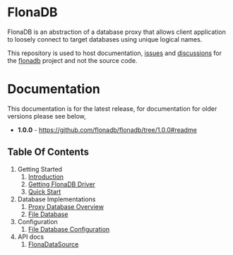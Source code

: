 # FlonaDB
FlonaDB is an abstraction of a database proxy that allows client application to loosely connect to target databases
using unique logical names.

This repository is used to host documentation, [issues](https://github.com/flonadb/flonadb/issues) and 
[discussions](https://github.com/flonadb/flonadb/discussions) for the [flonadb](http://flonadb.com) project and not the 
source code.

# Documentation
This documentation is for the latest release, for documentation for older versions please see below,
- **1.0.0** - https://github.com/flonadb/flonadb/tree/1.0.0#readme

## Table Of Contents

1. Getting Started
   1. [Introduction](#)
   2. [Getting FlonaDB Driver](#)
   3. [Quick Start](#)
2. Database Implementations
   1. [Proxy Database Overview](#)
   2. [File Database](#)
3. Configuration
   1. [File Database Configuration](#)
4. API docs
   1. [FlonaDataSource](#)
